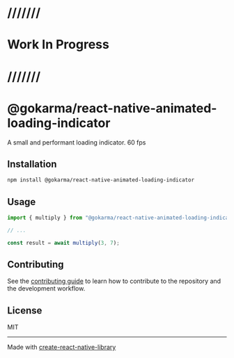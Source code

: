 # ///////
# Work In Progress
# ///////
# @gokarma/react-native-animated-loading-indicator
A small and performant loading indicator. 60 fps
## Installation

```sh
npm install @gokarma/react-native-animated-loading-indicator
```

## Usage

```js
import { multiply } from "@gokarma/react-native-animated-loading-indicator";

// ...

const result = await multiply(3, 7);
```

## Contributing

See the [contributing guide](CONTRIBUTING.md) to learn how to contribute to the repository and the development workflow.

## License

MIT

---

Made with [create-react-native-library](https://github.com/callstack/react-native-builder-bob)

